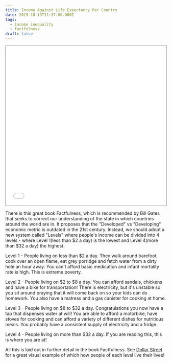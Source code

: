 ```yaml
---
title: Income Against Life Expectancy Per Country
date: 2019-10-13T11:37:00.000Z
tags:
  - income inequality
  - factfulness
draft: false
---
```

<iframe src="//www.gapminder.org/tools/?embedded=true#$chart-type=bubbles" style="width: 100%; height: 500px; margin: 0 0 0 0; border: 1px solid grey;" allowfullscreen></iframe>

There is this great book Factfulness, which is recommended by Bill Gates that seeks to correct our understanding of the state in which countries around the world are in. It proposes that the "Developed" vs "Developing" economic metric is outdated in the 21st century. Instead, we should adopt a new system called "Levels" where people's income can be divided into 4 levels - where Level 1(less than $2 a day) is the lowest and Level 4(more than $32 a day) the highest.

Level 1 - People living on less than $2 a day. They walk around barefoot, cook over an open flame, eat grey porridge and fetch water from a dirty hole an hour away. You can't afford basic medication and infant mortality rate is high. This is extreme poverty.

Level 2 - People living on $2 to $8 a day. You can afford sandals, chickens and have a bike for transportation! There is electricity, but it's unstable so you sit around praying that it will come back on so your kids can do homework. You also have a matress and a gas canister for cooking at home.

Level 3 - People living on $8 to $32 a day. Congratulations you now have a tap that dispenses water at will! You are able to afford a motorbike, have stoves for cooking and can afford a variety of different dishes for nutritious meals. You probably have a consistent supply of electricity and a fridge.

Level 4 - People living on more than $32 a day. If you are reading this, this is where you are at!

All this is laid out in further detail in the book Factfulness. See [Dollar Street](https://www.gapminder.org/dollar-street/matrix) for a great visual example of which how people of each level live their lives!

